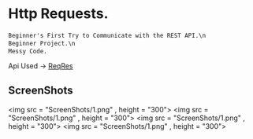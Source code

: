 # Http Requests.

    Beginner's First Try to Communicate with the REST API.\n
    Beginner Project.\n
    Messy Code.

Api Used -> [ReqRes](https://reqres.in)

## ScreenShots

<img src = "ScreenShots/1.png" , height = "300">        <img src = "ScreenShots/1.png" , height = "300">        <img src = "ScreenShots/1.png" , height = "300">        <img src = "ScreenShots/1.png" , height = "300">


